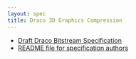 ```yaml
---
layout: spec
title: Draco 3D Graphics Compression
---
```


  * [Draft Draco Bitstream Specification][spec]
  * [README file for specification authors][readme]

[spec]:   spec
[readme]: spec/README
